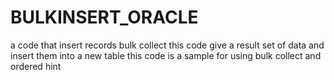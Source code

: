 # BULKINSERT_ORACLE
a code that insert records bulk collect
this code give a result set of data and insert them into a new table 
this code is a sample for using bulk collect and ordered hint
